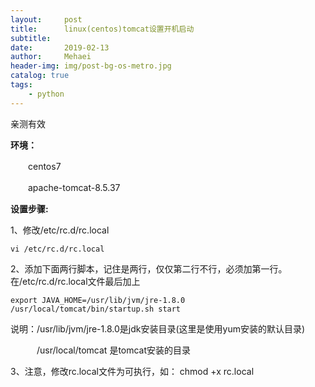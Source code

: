 ```yaml
---
layout:     post
title:      linux(centos)tomcat设置开机启动
subtitle:   
date:       2019-02-13
author:     Mehaei
header-img: img/post-bg-os-metro.jpg
catalog: true
tags:
    - python
---
```

亲测有效

**环境：**

　　centos7

　　apache-tomcat-8.5.37

**设置步骤:**

1、修改/etc/rc.d/rc.local

```
vi /etc/rc.d/rc.local
```

2、添加下面两行脚本，记住是两行，仅仅第二行不行，必须加第一行。　　在/etc/rc.d/rc.local文件最后加上

```
export JAVA_HOME=/usr/lib/jvm/jre-1.8.0
/usr/local/tomcat/bin/startup.sh start
```

说明：/usr/lib/jvm/jre-1.8.0是jdk安装目录(这里是使用yum安装的默认目录)

　　　/usr/local/tomcat 是tomcat安装的目录

3、注意，修改rc.local文件为可执行，如： chmod +x rc.local
